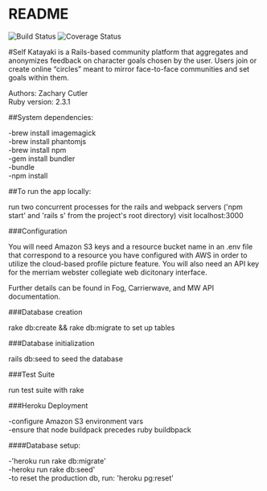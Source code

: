 # README

![Build Status](https://codeship.com/projects/5aecb580-6c95-0134-2387-2643ab6f7762/status?branch=master)
![Coverage Status](https://coveralls.io/repos/zach348/katayaki/badge.png)

#Self
Katayaki is a Rails-based community platform that aggregates and anonymizes feedback on character goals chosen by the user. Users join or create online “circles” meant to mirror face-to-face communities and set goals within them.

Authors: Zachary Cutler  
Ruby version: 2.3.1  

##System dependencies:

-brew install imagemagick  
-brew install phantomjs  
-brew install npm  
-gem install bundler  
-bundle  
-npm install  


##To run the app locally:

run two concurrent processes for the rails and webpack servers ('npm start' and 'rails s' from the project's root directory)
visit localhost:3000


###Configuration

You will need Amazon S3 keys and a resource bucket name in an .env file that correspond to a resource you have configured with AWS in order to utilize the cloud-based profile picture feature. You will also need an API key for the merriam webster collegiate web dicitonary interface.

Further details can be found in Fog, Carrierwave, and MW API documentation.


###Database creation

rake db:create && rake db:migrate to set up tables

###Database initialization

rails db:seed to seed the database  

###Test Suite

run test suite with rake


###Heroku Deployment

-configure Amazon S3 environment vars  
-ensure that node buildpack precedes ruby buildbpack  

####Database setup:

-'heroku run rake db:migrate'  
-heroku run rake db:seed'  
-to reset the production db, run: 'heroku pg:reset'
